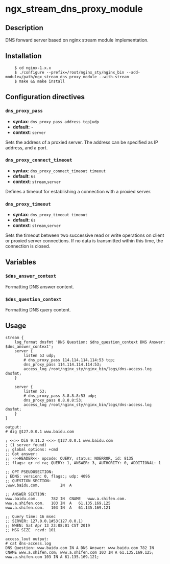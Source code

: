 # ngx_stream_dns_proxy_module
## Description
DNS forward server based on nginx stream module implementation.

## Installation

```
	$ cd nginx-1.x.x
	$ ./configure --prefix=/root/nginx_sty/nginx_bin --add-module=/path/ngx_stream_dns_proxy_module --with-stream
    $ make && make install

```

## Configuration directives

### `dns_proxy_pass`

- **syntax**: `dns_proxy_pass address tcp|udp`
- **default**: `-`
- **context**: `server`

Sets the address of a proxied server. The address can be specified as IP address, and a port.

### `dns_proxy_connect_timeout`

- **syntax**: `dns_proxy_connect_timeout timeout`
- **default**: `6s`
- **context**: `stream`,`server`

Defines a timeout for establishing a connection with a proxied server.

### `dns_proxy_timeout`

- **syntax**: `dns_proxy_timeout timeout`
- **default**: `6s`
- **context**: `stream`,`server`

Sets the timeout between two successive read or write operations on client or proxied server connections. If no data is transmitted within this time, the connection is closed.


## Variables

### `$dns_answer_context`

Formatting DNS answer content.

### `$dns_question_context`

Formatting DNS query content.

## Usage

```
stream {
	log_format dnsfmt 'DNS Question: $dns_question_context DNS Answer: $dns_answer_context';
	server {
		listen 53 udp;
		# dns_proxy_pass 114.114.114.114:53 tcp;
		dns_proxy_pass 114.114.114.114:53;
		access_log /root/nginx_sty/nginx_bin/logs/dns-access.log dnsfmt;
	}

	server {
		listen 53;
		# dns_proxy_pass 8.8.8.8:53 udp;
		dns_proxy_pass 8.8.8.8:53;
		access_log /root/nginx_sty/nginx_bin/logs/dns-access.log dnsfmt;
	}
}

output:
# dig @127.0.0.1 www.baidu.com

; <<>> DiG 9.11.2 <<>> @127.0.0.1 www.baidu.com
; (1 server found)
;; global options: +cmd
;; Got answer:
;; ->>HEADER<<- opcode: QUERY, status: NOERROR, id: 8135
;; flags: qr rd ra; QUERY: 1, ANSWER: 3, AUTHORITY: 0, ADDITIONAL: 1

;; OPT PSEUDOSECTION:
; EDNS: version: 0, flags:; udp: 4096
;; QUESTION SECTION:
;www.baidu.com.			IN	A

;; ANSWER SECTION:
www.baidu.com.		782	IN	CNAME	www.a.shifen.com.
www.a.shifen.com.	103	IN	A	61.135.169.125
www.a.shifen.com.	103	IN	A	61.135.169.121

;; Query time: 16 msec
;; SERVER: 127.0.0.1#53(127.0.0.1)
;; WHEN: Sat Apr 13 23:08:01 CST 2019
;; MSG SIZE  rcvd: 101

access_lout output:
# cat dns-access.log
DNS Question: www.baidu.com IN A DNS Answer: www.baidu.com 782 IN CNAME www.a.shifen.com; www.a.shifen.com 103 IN A 61.135.169.125; www.a.shifen.com 103 IN A 61.135.169.121;
```
